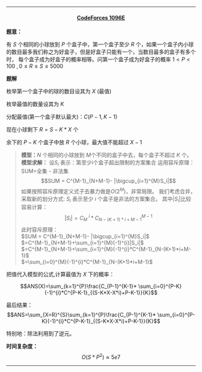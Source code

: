 <hr>

#### <center>[CodeForces 1096E](http://codeforces.com/problemset/problem/1092/E)</center>

**题意：**

有 $S$ 个相同的小球放到 $P$ 个盒子中，第一个盒子至少 $R$ 个，如果一个盒子内小球的数目最多我们称之为好盒子，但是好盒子只能有一个，当数目最多的盒子有多个时， 每个盒子成为好盒子的概率相等。问第一个盒子成为好盒子的概率
$1<P<100 \ ,0\leq R\leq S \leq 5000$

**题解**

枚举第一个盒子中的球的数目设其为 $X$ (最值)

枚举最值的数量设其为 $K$

分配最值(第一个盒子默认最大)：$C(P-1,K-1)$

现在小球剩下 $R = S-K*X$ 个

余下的 $P-K$ 个盒子中放 $R$ 个小球，最大值不能超过 $X-1$

> **模型：**$N$ 个相同的小球放到 $M$个不同的盒子中去，每个盒子不超过 $K$ 个。
> <br/>
> **模型求解：** 设$S_i$ 表示：第至少i个盒子超出限制的方案集合
> 运用容斥原理：SUM=全集 - 非法集
> $$SUM = C^{M-1}_{N+M-1}- |\bigcup_{i=1}^{M}S_i|$$
> 如果按照容斥原理定义式子去暴力做是$O(2^M)$，非常局限。
> 我们考虑合并，采取新的划分方式: $S_i$ 表示至少 $i$ 个盒子是非法的方案集合。
> 其中$|S_i|$比较容易计算：$$|S_i|=C_M^{\ i}*C^{M-1}_{N-(K+1)*i+M-1}$$
> 此时容斥原理：
> <br/>
> $SUM = C^{M-1}_{N+M-1}- |\bigcup_{i=1}^{M}S_i|$
><br/>
>   $=C^{M-1}_{N+M-1}+\sum_{i=1}^{M}(-1)^{i}|S_i|$
>   <br/>
>   $=C^{M-1}_{N+M-1}+\sum_{i=1}^{M}(-1)^{i}*C^{M-1}_{N-(K+1)*i+M-1}$
>   <br/>
>   $=\sum_{i=0}^{M}(-1)^{i}*C^{M-1}_{N-(K+1)*i+M-1}$

把值代入模型的公式,计算最值为 $X$ 下的概率：

$$ANS(X)=\sum_{k=1}^{P}\frac{C_{P-1}^{K-1}* \sum_{i=0}^{P-K}(-1)^{i}*C^{P-K-1}_{(S-K*X-X*i)+P-K-1}}{K}$$

最后结果：
$$ANS=\sum_{X=R}^{S}\sum_{k=1}^{P}\frac{C_{P-1}^{K-1}* \sum_{i=0}^{P-K}(-1)^{i}*C^{P-K-1}_{(S-K*X-X*i)+P-K-1}}{K}$$

特别地：除法利用到了逆元。

**时间复杂度：**$$O(S*P^2)\approx5e7$$

<hr>
